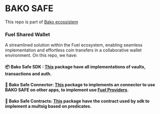 # BAKO SAFE

This repo is part of [Bako ecossistem](https://www.bako.global/)

### Fuel Shared Wallet

A streamlined solution within the Fuel ecosystem, enabling seamless implementation and effortless coin transfers in a collaborative wallet environment.
On this repo, we have:

#### 📦 Bako Safe SDK : [This](https://github.com/infinitybase/bsafe/blob/master/packages/sdk/README.md) package have all implementations of vaults, transactions and auth.

#### 🔗 Bako Safe Connector: [This](https://github.com/infinitybase/bsafe/blob/master/packages/connector/README.md) package to implements an connector to use BAKO SAFE on other apps, to implement use [Fuel Providers](https://wallet.fuel.network/docs/dev/connectors).

#### 📑 Bako Safe Contracts: [This](https://github.com/infinitybase/bsafe/blob/master/packages/sway/README.md) package have the contract used by sdk to implement a multsig based on predicates.
